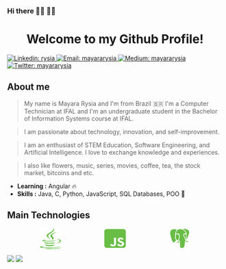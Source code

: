 ### Hi there 👋✨ :woman_technologist:
<h1 align="center"> Welcome to my Github Profile! </h1>
<p>
    <a href="https://www.linkedin.com/in/rysia/" target="_blank">
        <img alt="Linkedin: rysia" src="https://img.shields.io/badge/-MayaraRysia-blue?style=flat-square&logo=Linkedin&logoColor=white&link=https://www.linkedin.com/in/rysia/" />
    </a>
    <a href="mailto:mayara.ryzia@gmail.com" target="_blank">
        <img alt="Email: mayararysia" src="https://img.shields.io/badge/-mayara.ryzia@gmail.com-c14438?style=flat-square&logo=Gmail&logoColor=white&link=mailto:mayara.ryzia@gmail.com" />
    </a>
  <a href="https://mayararysia.medium.com/" target="_blank">
    <img alt="Medium: mayararysia" src="https://img.shields.io/badge/Medium-Profile-brightgreen" />
  </a>
 <a href="https://twitter.com/mayararysia_" target="_blank">
    <img alt="Twitter: mayararysia" src="https://img.shields.io/twitter/follow/mayararysia_?label=Mayara%20Rysia" />
  </a>
</p>

## About me

> My name is Mayara Rysia and I'm from Brazil 🇧🇷
I'm a Computer Technician at IFAL and I'm an undergraduate student in the Bachelor of Information Systems course at IFAL. 


> I am passionate about technology, innovation, and self-improvement.  

> I am an enthusiast of STEM Education, Software Engineering, and Artificial Intelligence. I love to exchange knowledge and experiences.


> I also like flowers, music, series, movies, coffee, tea, the stock market, bitcoins and etc. 

 -  **Learning :** Angular :fire:
 -  **Skills :** Java, C, Python, JavaScript, SQL Databases, POO :gem:

## Main Technologies

<div style="margin:auto;width:70%;display:flex;justify-content:space-between;align-items:center">
  <img title="Java" alt="java" src="images/java-brands.svg" width="50" height="50" />
  <img title="Javascript" alt="js" src="images/js-square-brands.svg" width="50" height="50" />
  <!-- <img title="CSS" alt="css" src="images/css3-alt-brands.svg" width="50" height="50" />
  <img title="HTML" alt="html" src="images/html5-brands.svg" width="50" height="50" /> -->
  <!-- <img title="Spring Boot" alt="spring" src="images/spring-boot.svg" width="50" height="50" /> -->
  <!-- <img title="Node" alt="node" src="images/node-js-brands.svg" width="50" height="50" />
  <img title="React" alt="react" src="images/react-brands.svg" width="50" height="50" />
  <img title="Angular" alt="angular" src="images/angular-brands.svg" width="50" height="50" /> -->
  <img title="PostgreSQL" alt="psql" src="images/Postgresql_elephant.svg" width="50" height="50" />
</div>

[![](https://github-readme-stats.vercel.app/api/top-langs/?username=mayararysia&layout=compact)](https://github.com/anuraghazra/github-readme-stats)  [![](https://github-readme-stats.vercel.app/api?username=mayararysia&show_icons=true&count_private=true&layout=compact)](https://github.com/anuraghazra/github-readme-stats)
<!--
**mayararysia/mayararysia** is a ✨ _special_ ✨ repository because its `README.md` (this file) appears on your GitHub profile.

Here are some ideas to get you started:

- 🔭 I’m currently working on ...
- 🌱 I’m currently learning ...
- 👯 I’m looking to collaborate on ...
- 🤔 I’m looking for help with ...
- 💬 Ask me about ...
- 📫 How to reach me: ...
- 😄 Pronouns: ...
- ⚡ Fun fact: ...
-->
